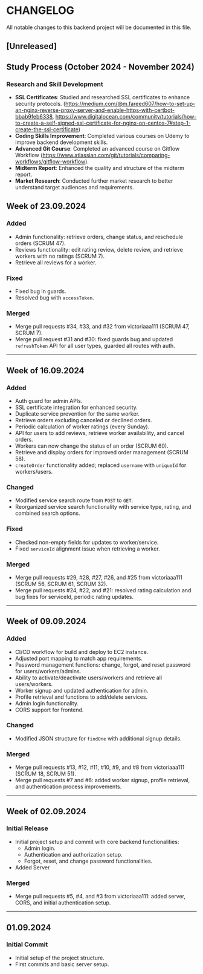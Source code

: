 # CHANGELOG

All notable changes to this backend project will be documented in this file.

## [Unreleased]
## Study Process (October 2024 - November 2024)
### Research and Skill Development
- **SSL Certificates**: Studied and researched SSL certificates to enhance security protocols. (https://medium.com/@m.fareed607/how-to-set-up-an-nginx-reverse-proxy-server-and-enable-https-with-certbot-bbab9feb6338, https://www.digitalocean.com/community/tutorials/how-to-create-a-self-signed-ssl-certificate-for-nginx-on-centos-7#step-1-create-the-ssl-certificate)
- **Coding Skills Improvement**: Completed various courses on Udemy to improve backend development skills.
- **Advanced Git Course**: Completed an advanced course on Gitflow Workflow (https://www.atlassian.com/git/tutorials/comparing-workflows/gitflow-workflow).
- **Midterm Report**: Enhanced the quality and structure of the midterm report.
- **Market Research**: Conducted further market research to better understand target audiences and requirements.

## Week of 23.09.2024
### Added
- Admin functionality: retrieve orders, change status, and reschedule orders (SCRUM 47).
- Reviews functionality: edit rating review, delete review, and retrieve workers with no ratings (SCRUM 7).
- Retrieve all reviews for a worker.

### Fixed
- Fixed bug in guards.
- Resolved bug with `accessToken`.

### Merged
- Merge pull requests #34, #33, and #32 from victoriaaa111 (SCRUM 47, SCRUM 7).
- Merge pull request #31 and #30: fixed guards bug and updated `refreshToken` API for all user types, guarded all routes with auth.

---

## Week of 16.09.2024
### Added
- Auth guard for admin APIs.
- SSL certificate integration for enhanced security.
- Duplicate service prevention for the same worker.
- Retrieve orders excluding canceled or declined orders.
- Periodic calculation of worker ratings (every Sunday).
- API for users to add reviews, retrieve worker availability, and cancel orders.
- Workers can now change the status of an order (SCRUM 60).
- Retrieve and display orders for improved order management (SCRUM 58).
- `createOrder` functionality added; replaced `username` with `uniqueId` for workers/users.

### Changed
- Modified service search route from `POST` to `GET`.
- Reorganized service search functionality with service type, rating, and combined search options.

### Fixed
- Checked non-empty fields for updates to worker/service.
- Fixed `serviceId` alignment issue when retrieving a worker.

### Merged
- Merge pull requests #29, #28, #27, #26, and #25 from victoriaaa111 (SCRUM 56, SCRUM 61, SCRUM 32).
- Merge pull requests #24, #22, and #21: resolved rating calculation and bug fixes for serviceId, periodic rating updates.

---

## Week of 09.09.2024
### Added
- CI/CD workflow for build and deploy to EC2 instance.
- Adjusted port mapping to match app requirements.
- Password management functions: change, forgot, and reset password for users/workers/admins.
- Ability to activate/deactivate users/workers and retrieve all users/workers.
- Worker signup and updated authentication for admin.
- Profile retrieval and functions to add/delete services.
- Admin login functionality.
- CORS support for frontend.

### Changed
- Modified JSON structure for `findOne` with additional signup details.

### Merged
- Merge pull requests #13, #12, #11, #10, #9, and #8 from victoriaaa111 (SCRUM 18, SCRUM 51).
- Merge pull requests #7 and #6: added worker signup, profile retrieval, and authentication process improvements.

---

## Week of 02.09.2024
### Initial Release
- Initial project setup and commit with core backend functionalities:
    - Admin login.
    - Authentication and authorization setup.
    - Forgot, reset, and change password functionalities.
- Added Server 

### Merged
- Merge pull requests #5, #4, and #3 from victoriaaa111: added server, CORS, and initial authentication setup.

---

## 01.09.2024
### Initial Commit
- Initial setup of the project structure.
- First commits and basic server setup.

